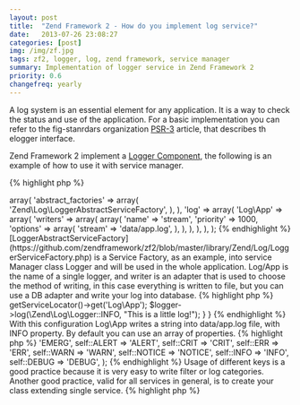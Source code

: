 ```yaml
---
layout: post
title:  "Zend Framework 2 - How do you implement log service?"
date:   2013-07-26 23:08:27
categories: [post]
img: /img/zf.jpg
tags: zf2, logger, log, zend framework, service manager
summary: Implementation of logger service in Zend Framework 2
priority: 0.6
changefreq: yearly
---
```


A log system is an essential element for any application. It is a way to check the status and use of the application. For a basic implementation you can refer to the  fig-stanrdars organization [PSR-3](https://github.com/php-fig/fig-standards/blob/master/accepted/PSR-3-logger-interface.md) article, that describes th elogger interface.

Zend Framework 2 implement a [Logger Component](https://github.com/zendframework/zf2/tree/master/library/Zend/Log), the following is an example of how to use it with service manager.

{% highlight php %}
<?php
return array(
	'service_manager' => array(
		'abstract_factories' => array(
			'Zend\Log\LoggerAbstractServiceFactory',
		),
	),
	'log' => array(
		'Log\App' => array(
			'writers' => array(
				array(
					'name' => 'stream',
					'priority' => 1000,
					'options' => array(
						'stream' => 'data/app.log',
					),
				),
			),
		),
	),
);
{% endhighlight %}
[LoggerAbstractServiceFactory](https://github.com/zendframework/zf2/blob/master/library/Zend/Log/LoggerServiceFactory.php) is a Service Factory, as an example,  into service Manager class Logger and will be used in the whole application. Log/App is the name of a single logger, and writer is an adapter that is used to choose the method of writing, in this case everything is written to file, but you can use a DB adapter and write your log into database.

{% highlight php %}
<?php
namespace GianArb\Controller;
class GeneralController
	extends AbastractActionController
{
	public function testAction(){
		$logger = $this->getServiceLocator()->get('Log\App');
		$logger->log(\Zend\Log\Logger::INFO, "This is a little log!");
	}
}
{% endhighlight %}

With this configuration Log\App writes a string into data/app.log file, with INFO property. By default you can use an array of properties.

{% highlight php %}
<?php
protected $priorities = array(
	self::EMERG  => 'EMERG',
	self::ALERT  => 'ALERT',
	self::CRIT   => 'CRIT',
	self::ERR    => 'ERR',
	self::WARN   => 'WARN',
	self::NOTICE => 'NOTICE',
	self::INFO   => 'INFO',
self::DEBUG  => 'DEBUG',
);
{% endhighlight %}

Usage of different keys is a good practice because it is very easy to write filter or log categories.

Another good practice, valid for all services in general, is to create your class extending single service.

{% highlight php %}
<?php
use Zend\Log\Logger
class MyLogger extends Logger
{% endhighlight %}

This choice helps managing future customizations  of services and is another important layer for managing unexpected updates.

Rali, thanks for your help with my robotic english! :P

